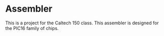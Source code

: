 # Assembler
This is a project for the Caltech 150 class. This assembler is designed for the PIC16 family of chips.
